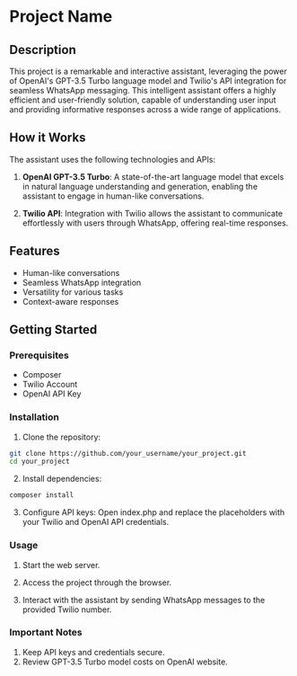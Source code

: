 # Project Name

## Description

This project is a remarkable and interactive assistant, leveraging the power of OpenAI's GPT-3.5 Turbo language model and Twilio's API integration for seamless WhatsApp messaging. This intelligent assistant offers a highly efficient and user-friendly solution, capable of understanding user input and providing informative responses across a wide range of applications.

## How it Works

The assistant uses the following technologies and APIs:

1. **OpenAI GPT-3.5 Turbo**: A state-of-the-art language model that excels in natural language understanding and generation, enabling the assistant to engage in human-like conversations.

2. **Twilio API**: Integration with Twilio allows the assistant to communicate effortlessly with users through WhatsApp, offering real-time responses.

## Features

- Human-like conversations
- Seamless WhatsApp integration
- Versatility for various tasks
- Context-aware responses

## Getting Started

### Prerequisites

- Composer
- Twilio Account
- OpenAI API Key

### Installation

1. Clone the repository:

```bash
git clone https://github.com/your_username/your_project.git
cd your_project
```

2. Install dependencies:
```bash
composer install
```

3. Configure API keys:
Open index.php and replace the placeholders with your Twilio and OpenAI API credentials.

### Usage
1. Start the web server.

2. Access the project through the browser.

3. Interact with the assistant by sending WhatsApp messages to the provided Twilio number.

### Important Notes
1. Keep API keys and credentials secure.
2. Review GPT-3.5 Turbo model costs on OpenAI website.


